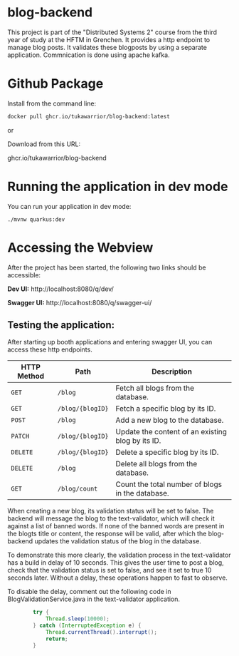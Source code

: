 # blog-backend
This project is part of the "Distributed Systems 2" course from the third year of study at the HFTM in Grenchen.
It provides a http endpoint to manage blog posts. 
It validates these blogposts by using a separate application. Commnication is done using apache kafka. 


# Github Package
Install from the command line:
```sh
docker pull ghcr.io/tukawarrior/blog-backend:latest
```
or 

Download from this URL:

ghcr.io/tukawarrior/blog-backend

# Running the application in dev mode

You can run your application in dev mode: 

```shell script
./mvnw quarkus:dev
```

# Accessing the Webview
After the project has been started, the following two links should be accessible:

**Dev UI:**         http://localhost:8080/q/dev/

**Swagger UI:**     http://localhost:8080/q/swagger-ui/


## Testing the application: 

After starting up booth applications and entering swagger UI, you can access these http endpoints.

| **HTTP Method** | **Path**                  | **Description**                                                                                   |
|------------------|---------------------------|---------------------------------------------------------------------------------------------------|
| `GET`           | `/blog`                  | Fetch all blogs from the database.                                                               |
| `GET`           | `/blog/{blogID}`         | Fetch a specific blog by its ID.                                                                 |
| `POST`          | `/blog`                  | Add a new blog to the database.                                                                  |
| `PATCH`         | `/blog/{blogID}`         | Update the content of an existing blog by its ID.                                                |
| `DELETE`        | `/blog/{blogID}`         | Delete a specific blog by its ID.                                                               |
| `DELETE`        | `/blog`                  | Delete all blogs from the database.                                                             |
| `GET`           | `/blog/count`            | Count the total number of blogs in the database.                                                 |

When creating a new blog, its validation status will be set to false. 
The backend will message the blog to the text-validator, which will check it against a list of banned words. 
If none of the banned words are present in the blogts title or content, the response will be valid, after which the blog-backend updates the validation status of the blog in the database. 

To demonstrate this more clearly, the validation process in the text-validator has a build in delay of 10 seconds. This gives the user time to post a blog, check that the validation status is set to false, and see it set to true 10 seconds later. Without a delay, these operations happen to fast to observe. 

To disable the delay, comment out the following code in BlogValidationService.java in the text-validator application.
```java
        try {
            Thread.sleep(10000);
        } catch (InterruptedException e) {
            Thread.currentThread().interrupt();
            return;
        }
```
